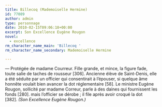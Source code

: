 ```yaml
---
title: Billecoq (Mademoiselle Hermine)
id: 77089
author: admin
type: personnage
date: 2010-02-15T09:06:18+00:00
excerpt: Son Excellence Eugène Rougon
novel:
  - excellence
rm_character_name_main: 'Billecoq '
rm_character_name_secondary: Mademoiselle Hermine

---
```

— Protégée de madame Courreur. Fille grande, et mince, la figure fade, toute salie de taches de rousseur [306]. Ancienne élève de Saint-Denis, elle a été séduite par un officier qui consentirait à l&rsquo;épouser, si quelque âme honnête voulait bien avancer la dot réglementaire [58]. Le ministre Eugène Rougon, sollicité par madame Correur, parle à des daines qui fournissent les fonds [280]. mais l&rsquo;officier se dérobe ; il file après avoir croqué la dot [382]. _(Son Excellence Eugène Rougon.)_